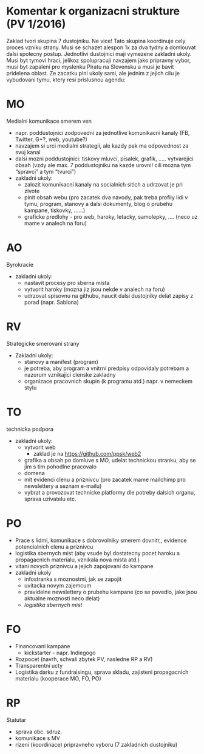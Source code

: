 
Komentar k organizacni strukture (PV 1/2016)
===
Zaklad tvori skupina 7 dustojniku. Ne vice! Tato skupina koordinuje cely proces vzniku strany. Musi se schazet alespon 1x za dva tydny a domlouvat dalsi spolecny postup.
Jednotlivi dustojnici maji vymezene zakladni ukoly. Musi byt tymovi hraci, jelikoz spolupracuji navzajem jako pripravny vybor, musi byt zapaleni pro myslenku Piratu na Slovensku a musi je bavit pridelena oblast. Ze zacatku plni ukoly sami, ale jednim z jejich cilu je vybudovani tymu, ktery resi prislusnou agendu:

MO
==
Medialni komunikace smerem ven
* napr. poddustojnici zodpovedni za jednotlive komunikacni kanaly (FB, Twitter, G+?, web, youtube?)
* navzajem si urci medialni strategii, ale kazdy pak ma odpovednost za svuj kanal
* dalsi mozni poddustojnici: tiskovy mluvci, pisalek, grafik, ..... vytvarejici obsah (vzdy ale max. 7 poddustojniku na kazde urovni! cili mozna tym “spravci” a tym “tvurci”)
* zakladni ukoly:
  * zalozit komunikacni kanaly na socialnich sitich a udrzovat je pri zivote
  * plnit obsah webu (pro zacatek dva navody, pak treba profily lidi v tymu, program, stanovy a dalsi dokumenty, blog o prubehu kampane, tiskovky, ...…)
  * graficke predlohy - pro web, haroky, letacky, samolepky, .... (neco uz mame v analech na foru)

AO
==
Byrokracie
* zakladni ukoly:
  * nastavit procesy pro sberna mista
  * vytvorit haroky (mozna jiz jsou nekde v analech na foru)
  * udrzovat spisovnu na githubu, naucit dalsi dustojniky delat zapisy z porad (napr. Sablona)

RV
==
Strategicke smerovani strany
* Zakladni ukoly:
  * stanovy a manifest (program)
  * je potreba, aby program a vnitrni predpisy odpovidaly potrebam a nazorum vznikajici clenske zakladny
  * organizace pracovnich skupin (k programu atd.) napr. v nemeckem stylu

TO
===
technicka podpora
  * zakladni ukoly:
    * vytvorit web
      * zaklad je na https://github.com/ppsk/web2
    * grafika a obsah po domluve s MO, udelat technickou stranku, aby se jim s tim pohodlne pracovalo
    * domena
    * mit evidenci clenu a priznivcu (pro zacatek mame mailchimp pro newslettery a seznam e-mailu)	
    * vybrat a provozovat technicke platformy dle potreby dalsich organu, sprava uzivatelu etc.

PO
===
  * Prace s lidmi, komunikace  s dobrovolniky smerem dovnitr,, evidence potencialnich clenu a priznivcu
  * logistika sbernych mist (aby vsude byl dostatecny pocet haroku a propagacnich materialu, vznikala nova mista atd.)
  * vitani novych priznivcu a jejich zapojovani do kampane
  * zakladni ukoly
    * infostranka s moznostmi, jak se zapojit
    * uvitacka novym zajemcum
    * pravidelne newslettery o prubehu kampane (co se povedlo, jake jsou aktualne moznosti neco delat)
    * *logistika sbernych mist*

FO
===
  * Financovani kampane
    * kickstarter - napr. Indiegogo
  * Rozpocet (navrh, schvali zbytek PV, nasledne RP a RV)
  * Transparentni ucty
  * Logistika darku z fundraisingu, sprava skladu, zajisteni propagacnich materialu (kooperace MO, FO, PO)

RP
===
Statutar
  * sprava obc. sdruz.
  * komunikace s MV
  * rizeni (koordinace) pripravneho vyboru (7 zakladnich dustojniku)
